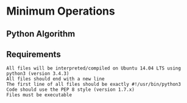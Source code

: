 # Minimum Operations
## Python Algorithm

## Requirements

    All files will be interpreted/compiled on Ubuntu 14.04 LTS using python3 (version 3.4.3)
    All files should end with a new line
    The first line of all files should be exactly #!/usr/bin/python3
    Code should use the PEP 8 style (version 1.7.x)
    Files must be executable


